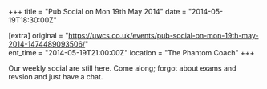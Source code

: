 +++
title = "Pub Social on Mon 19th May 2014"
date = "2014-05-19T18:30:00Z"

[extra]
original = "https://uwcs.co.uk/events/pub-social-on-mon-19th-may-2014-1474489093506/"    
ent_time = "2014-05-19T21:00:00Z"
location = "The Phantom Coach"
+++

Our weekly social are still here. Come along; forgot about exams and revsion and just have a chat.

